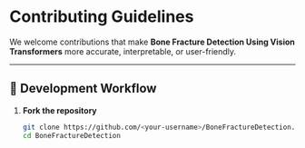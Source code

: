 # Contributing Guidelines

We welcome contributions that make **Bone Fracture Detection Using Vision Transformers** more accurate, interpretable, or user-friendly.

---

## 🧩 Development Workflow

1. **Fork the repository**
   ```bash
   git clone https://github.com/<your-username>/BoneFractureDetection.git
   cd BoneFractureDetection
